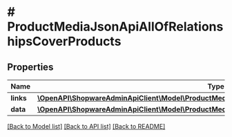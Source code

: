 # # ProductMediaJsonApiAllOfRelationshipsCoverProducts

## Properties

Name | Type | Description | Notes
------------ | ------------- | ------------- | -------------
**links** | [**\OpenAPI\ShopwareAdminApiClient\Model\ProductMediaJsonApiAllOfRelationshipsCoverProductsLinks**](ProductMediaJsonApiAllOfRelationshipsCoverProductsLinks.md) |  | [optional]
**data** | [**\OpenAPI\ShopwareAdminApiClient\Model\ProductMediaJsonApiAllOfRelationshipsCoverProductsData[]**](ProductMediaJsonApiAllOfRelationshipsCoverProductsData.md) |  | [optional]

[[Back to Model list]](../../README.md#models) [[Back to API list]](../../README.md#endpoints) [[Back to README]](../../README.md)

